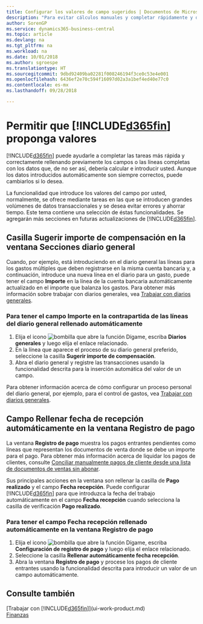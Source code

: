 ```yaml
---
title: Configurar los valores de campo sugeridos | Documentos de Microsoft
description: "Para evitar cálculos manuales y completar rápidamente y de forma precisa las tareas, puede configurar la entrada de datos automática de forma que Business Central rellene los campos seleccionados."
author: SorenGP
ms.service: dynamics365-business-central
ms.topic: article
ms.devlang: na
ms.tgt_pltfrm: na
ms.workload: na
ms.date: 10/01/2018
ms.author: sgroespe
ms.translationtype: HT
ms.sourcegitcommit: 9dbd92409ba02281f008246194f3ce0c53e4e001
ms.openlocfilehash: 6436ef2e70c594f16097d02a3a1bef4ed40e77c0
ms.contentlocale: es-mx
ms.lasthandoff: 09/28/2018

---
```

# <a name="letting-included365finincludesd365finmdmd-suggest-values"></a>Permitir que [!INCLUDE[d365fin](includes/d365fin_md.md)] proponga valores
[!INCLUDE[d365fin](includes/d365fin_md.md)] puede ayudarle a completar las tareas más rápida y correctamente rellenando previamente los campos o las líneas completas con los datos que, de no ser así, debería calcular e introducir usted. Aunque los datos introducidos automáticamente son siempre correctos, puede cambiarlos si lo desea.

La funcionalidad que introduce los valores del campo por usted, normalmente, se ofrece mediante tareas en las que se introducen grandes volúmenes de datos transaccionales y se desea evitar errores y ahorrar tiempo. Este tema contiene una selección de éstas funcionalidades. Se agregarán más secciones en futuras actualizaciones de [!INCLUDE[d365fin](includes/d365fin_md.md)].

## <a name="the-suggest-balancing-amount-check-box-in-the-general-journal-batches-window"></a>Casilla **Sugerir importe de compensación** en la ventana **Secciones diario general**
Cuando, por ejemplo, está introduciendo en el diario general las líneas para los gastos múltiples que deben registrarse en la misma cuenta bancaria y, a continuación, introduce una nueva línea en el diario para un gasto, puede tener el campo **Importe** en la línea de la cuenta bancaria automáticamente actualizado en el importe que balanza los gastos. Para obtener más información sobre trabajar con diarios generales, vea [Trabajar con diarios generales](ui-work-general-journals.md).

### <a name="to-have-the-amount-field-on-balancing-general-journal-lines-filled-automatically"></a>Para tener el campo **Importe** en la contrapartida de las líneas del diario general rellenado automáticamente
1. Elija el icono ![bombilla que abre la función Dígame](media/ui-search/search_small.png "Dígame que desea hacer"), escriba **Diarios generales** y luego elija el enlace relacionado.
2. En la línea que aparece el proceso de su diario general preferido, seleccione la casilla **Sugerir importe de compensación**.
3. Abra el diario general y registre las transacciones usando la funcionalidad descrita para la inserción automática del valor de un campo.       

Para obtener información acerca de cómo configurar un proceso personal del diario general, por ejemplo, para el control de gastos, vea [Trabajar con diarios generales](ui-work-general-journals.md).

## <a name="the-automatically-fill-date-received-field-in-the-payment-registration-window"></a>Campo **Rellenar fecha de recepción automáticamente** en la ventana **Registro de pago**
La ventana **Registro de pago** muestra los pagos entrantes pendientes como líneas que representan los documentos de venta donde se debe un importe para el pago. Para obtener más información acerca de liquidar los pagos de clientes, consulte [Conciliar manualmente pagos de cliente desde una lista de documentos de ventas sin abonar](receivables-how-reconcile-customer-payments-list-unpaid-sales-documents.md).

Sus principales acciones en la ventana son rellenar la casilla de **Pago realizado** y el campo **Fecha recepción**. Puede configurar [!INCLUDE[d365fin](includes/d365fin_md.md)] para que introduzca la fecha del trabajo automáticamente en el campo **Fecha recepción** cuando selecciona la casilla de verificación **Pago realizado**.

### <a name="to-have-the-date-received-field-in-the-payment-registration-window-filled-automatically"></a>Para tener el campo **Fecha recepción** rellenado automáticamente en la ventana **Registro de pago**
1. Elija el icono ![bombilla que abre la función Dígame](media/ui-search/search_small.png "Dígame que desea hacer"), escriba **Configuración de registro de pago** y luego elija el enlace relacionado.
2. Seleccione la casilla **Rellenar automáticamente fecha recepción**.
3. Abra la ventana **Registro de pago** y procese los pagos de cliente entrantes usando la funcionalidad descrita para introducir un valor de un campo automáticamente.

## <a name="see-also"></a>Consulte también
[Trabajar con [!INCLUDE[d365fin](includes/d365fin_md.md)]](ui-work-product.md)  
[Finanzas](finance.md)

